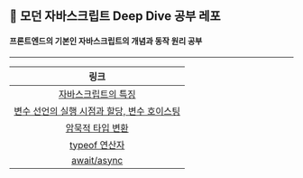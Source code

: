 ## 📒 모던 자바스크립트 Deep Dive 공부 레포

#### 프론트엔드의 기본인 자바스크립트의 개념과 동작 원리 공부

---

|                                                     링크                                                     |
| :----------------------------------------------------------------------------------------------------------: |
|             [자바스크립트의 특징](https://github.com/leeuihyun/js-deep-dive/tree/main/02_/1_.md)             |
| [변수 선언의 실행 시점과 할당, 변수 호이스팅](https://github.com/leeuihyun/js-deep-dive/tree/main/04_/1_.md) |
|              [암묵적 타입 변환](https://github.com/leeuihyun/js-deep-dive/tree/main/07_/1_.md)               |
|                [typeof 연산자](https://github.com/leeuihyun/js-deep-dive/tree/main/07_/2_.md)                |
|                 [await/async](https://github.com/leeuihyun/js-deep-dive/tree/main/07_/2_.md)                 |
